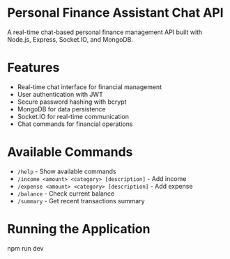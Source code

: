 # Personal Finance Assistant Chat API

A real-time chat-based personal finance management API built with Node.js, Express, Socket.IO, and MongoDB.

# Features

- Real-time chat interface for financial management
- User authentication with JWT
- Secure password hashing with bcrypt
- MongoDB for data persistence
- Socket.IO for real-time communication
- Chat commands for financial operations

# Available Commands

- `/help` - Show available commands
- `/income <amount> <category> [description]` - Add income
- `/expense <amount> <category> [description]` - Add expense
- `/balance` - Check current balance
- `/summary` - Get recent transactions summary

# Running the Application
npm run dev



